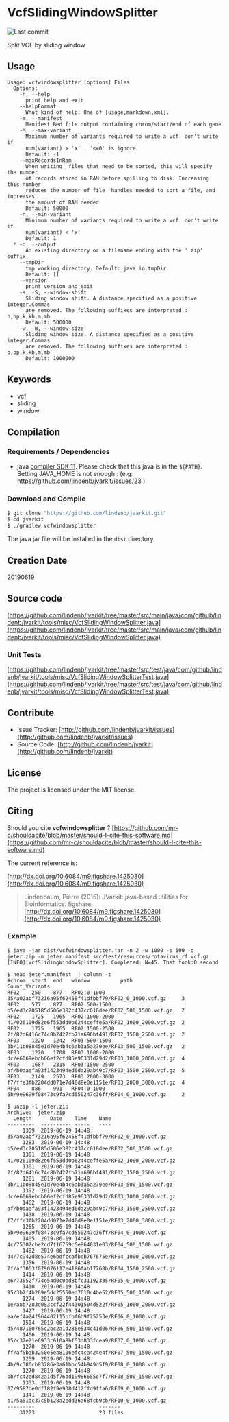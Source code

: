 # VcfSlidingWindowSplitter

![Last commit](https://img.shields.io/github/last-commit/lindenb/jvarkit.png)

Split VCF by sliding window


## Usage

```
Usage: vcfwindowsplitter [options] Files
  Options:
    -h, --help
      print help and exit
    --helpFormat
      What kind of help. One of [usage,markdown,xml].
    -m, --manifest
      Manifest Bed file output containing chrom/start/end of each gene
    -M, --max-variant
      Maximum number of variants required to write a vcf. don't write if 
      num(variant) > 'x' . '<=0' is ignore
      Default: -1
    --maxRecordsInRam
      When writing  files that need to be sorted, this will specify the number 
      of records stored in RAM before spilling to disk. Increasing this number 
      reduces the number of file  handles needed to sort a file, and increases 
      the amount of RAM needed
      Default: 50000
    -n, --min-variant
      Minimum number of variants required to write a vcf. don't write if 
      num(variant) < 'x'
      Default: 1
  * -o, --output
      An existing directory or a filename ending with the '.zip' suffix.
    --tmpDir
      tmp working directory. Default: java.io.tmpDir
      Default: []
    --version
      print version and exit
    -s, -S, --window-shift
      Sliding window shift. A distance specified as a positive integer.Commas 
      are removed. The following suffixes are interpreted : b,bp,k,kb,m,mb
      Default: 500000
    -w, -W, --window-size
      Sliding window size. A distance specified as a positive integer.Commas 
      are removed. The following suffixes are interpreted : b,bp,k,kb,m,mb
      Default: 1000000

```


## Keywords

 * vcf
 * sliding
 * window


## Compilation

### Requirements / Dependencies

* java [compiler SDK 11](https://jdk.java.net/11/). Please check that this java is in the `${PATH}`. Setting JAVA_HOME is not enough : (e.g: https://github.com/lindenb/jvarkit/issues/23 )


### Download and Compile

```bash
$ git clone "https://github.com/lindenb/jvarkit.git"
$ cd jvarkit
$ ./gradlew vcfwindowsplitter
```

The java jar file will be installed in the `dist` directory.


## Creation Date

20190619

## Source code 

[https://github.com/lindenb/jvarkit/tree/master/src/main/java/com/github/lindenb/jvarkit/tools/misc/VcfSlidingWindowSplitter.java](https://github.com/lindenb/jvarkit/tree/master/src/main/java/com/github/lindenb/jvarkit/tools/misc/VcfSlidingWindowSplitter.java)

### Unit Tests

[https://github.com/lindenb/jvarkit/tree/master/src/test/java/com/github/lindenb/jvarkit/tools/misc/VcfSlidingWindowSplitterTest.java](https://github.com/lindenb/jvarkit/tree/master/src/test/java/com/github/lindenb/jvarkit/tools/misc/VcfSlidingWindowSplitterTest.java)


## Contribute

- Issue Tracker: [http://github.com/lindenb/jvarkit/issues](http://github.com/lindenb/jvarkit/issues)
- Source Code: [http://github.com/lindenb/jvarkit](http://github.com/lindenb/jvarkit)

## License

The project is licensed under the MIT license.

## Citing

Should you cite **vcfwindowsplitter** ? [https://github.com/mr-c/shouldacite/blob/master/should-I-cite-this-software.md](https://github.com/mr-c/shouldacite/blob/master/should-I-cite-this-software.md)

The current reference is:

[http://dx.doi.org/10.6084/m9.figshare.1425030](http://dx.doi.org/10.6084/m9.figshare.1425030)

> Lindenbaum, Pierre (2015): JVarkit: java-based utilities for Bioinformatics. figshare.
> [http://dx.doi.org/10.6084/m9.figshare.1425030](http://dx.doi.org/10.6084/m9.figshare.1425030)


### Example

```
$ java -jar dist/vcfwindowsplitter.jar -n 2 -w 1000 -s 500 -o jeter.zip -m jeter.manifest src/test/resources/rotavirus_rf.vcf.gz 
[INFO][VcfSlidingWindowSplitter]. Completed. N=45. That took:0 second

$ head jeter.manifest  | column -t
#chrom  start  end   window          path                                                     Count_Variants
RF02    250    877   RF02:0-1000     35/a02abf73216a95f62458f41dfbbf79/RF02_0_1000.vcf.gz     3
RF02    577    877   RF02:500-1500   b5/ed3c205185d506e382c437cc010dee/RF02_500_1500.vcf.gz   2
RF02    1725   1965  RF02:1000-2000  41/026109d82e6f553dd0b6244ceffe5a/RF02_1000_2000.vcf.gz  2
RF02    1725   1965  RF02:1500-2500  2f/82d6416c74c8b2427fb71a696bf491/RF02_1500_2500.vcf.gz  2
RF03    1220   1242  RF03:500-1500   3b/11b08845e1d70e4b4c6ab3a5a279ee/RF03_500_1500.vcf.gz   2
RF03    1220   1708  RF03:1000-2000  dc/e6069ebdb06ef2cfd85e96331d29d2/RF03_1000_2000.vcf.gz  4
RF03    1687   2315  RF03:1500-2500  af/b0daefa93f1423494ed6da29ab49c7/RF03_1500_2500.vcf.gz  5
RF03    2149   2573  RF03:2000-3000  f7/ffe3fb2204dd071e7d40d8e0e1151e/RF03_2000_3000.vcf.gz  4
RF04    886    991   RF04:0-1000     5b/9e9699f08473c9fa7cd550247c36ff/RF04_0_1000.vcf.gz     2

$ unzip -l jeter.zip 
Archive:  jeter.zip
  Length      Date    Time    Name
---------  ---------- -----   ----
     1359  2019-06-19 14:48   35/a02abf73216a95f62458f41dfbbf79/RF02_0_1000.vcf.gz
     1283  2019-06-19 14:48   b5/ed3c205185d506e382c437cc010dee/RF02_500_1500.vcf.gz
     1301  2019-06-19 14:48   41/026109d82e6f553dd0b6244ceffe5a/RF02_1000_2000.vcf.gz
     1301  2019-06-19 14:48   2f/82d6416c74c8b2427fb71a696bf491/RF02_1500_2500.vcf.gz
     1281  2019-06-19 14:48   3b/11b08845e1d70e4b4c6ab3a5a279ee/RF03_500_1500.vcf.gz
     1392  2019-06-19 14:48   dc/e6069ebdb06ef2cfd85e96331d29d2/RF03_1000_2000.vcf.gz
     1462  2019-06-19 14:48   af/b0daefa93f1423494ed6da29ab49c7/RF03_1500_2500.vcf.gz
     1418  2019-06-19 14:48   f7/ffe3fb2204dd071e7d40d8e0e1151e/RF03_2000_3000.vcf.gz
     1265  2019-06-19 14:48   5b/9e9699f08473c9fa7cd550247c36ff/RF04_0_1000.vcf.gz
     1405  2019-06-19 14:48   4c/75302cbe2cd7f16759c5e864031e03/RF04_500_1500.vcf.gz
     1482  2019-06-19 14:48   d4/7c942d8e574e6bdfccafbeb767675e/RF04_1000_2000.vcf.gz
     1356  2019-06-19 14:48   7f/af3063f079076117e4186fab17768b/RF04_1500_2500.vcf.gz
     1414  2019-06-19 14:48   e6/73552f774e54d0c0bd8bfc31192335/RF05_0_1000.vcf.gz
     1410  2019-06-19 14:48   95/3b7f4b269e5dc25550ed7610c4be52/RF05_500_1500.vcf.gz
     1274  2019-06-19 14:48   1e/a8b7283d053ccf22f44301504d522f/RF05_1000_2000.vcf.gz
     1427  2019-06-19 14:48   ea/ef4a24f964402115bfbf6b9f25253e/RF06_0_1000.vcf.gz
     1504  2019-06-19 14:48   d5/487160765c2bc2a1d286e534c41d06/RF06_500_1500.vcf.gz
     1406  2019-06-19 14:48   15/c37e21e6933c610a8bf53d833fcea9/RF07_0_1000.vcf.gz
     1270  2019-06-19 14:48   ff/af5bab3250e5ea8106efc4ca424e4f/RF07_500_1500.vcf.gz
     1269  2019-06-19 14:48   4b/9c386cb83786e3a61bbc54b949d5f9/RF08_0_1000.vcf.gz
     1270  2019-06-19 14:48   bb/fc42ed842a1d5f76bd19986655c7f7/RF08_500_1500.vcf.gz
     1333  2019-06-19 14:48   07/9587be0df182f9e938d412ffd9ffa6/RF09_0_1000.vcf.gz
     1341  2019-06-19 14:48   b1/5a51dc37c5b128a2edd36a68fcb9cb/RF10_0_1000.vcf.gz
---------                     -------
    31223                     23 files

```

